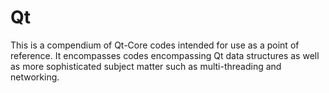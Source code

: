 # Qt

This is a compendium of Qt-Core codes intended for use as a point of reference. It encompasses codes encompassing Qt data structures as well as more sophisticated subject matter such as multi-threading and networking.
